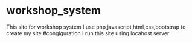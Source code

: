 # workshop_system
This site for workshop system
I use php,javascript,html,css,bootstrap to create my site
#congiguration
 I run this site using locahost server 
